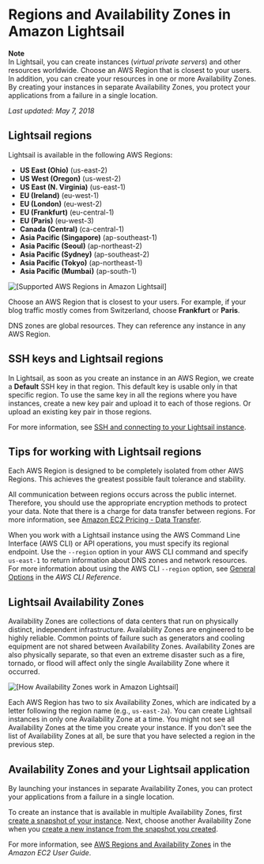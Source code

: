 # Regions and Availability Zones in Amazon Lightsail<a name="understanding-regions-and-availability-zones-in-amazon-lightsail"></a>

**Note**  
In Lightsail, you can create instances \(*virtual private servers*\) and other resources worldwide\. Choose an AWS Region that is closest to your users\. In addition, you can create your resources in one or more Availability Zones\. By creating your instances in separate Availability Zones, you protect your applications from a failure in a single location\.

 *Last updated: May 7, 2018* 

## Lightsail regions<a name="regions"></a>

Lightsail is available in the following AWS Regions:
+ **US East \(Ohio\)** \(us\-east\-2\)
+ **US West \(Oregon\)** \(us\-west\-2\)
+ **US East \(N\. Virginia\)** \(us\-east\-1\)
+ **EU \(Ireland\)** \(eu\-west\-1\)
+ **EU \(London\)** \(eu\-west\-2\)
+ **EU \(Frankfurt\)** \(eu\-central\-1\)
+ **EU \(Paris\)** \(eu\-west\-3\)
+ **Canada \(Central\)** \(ca\-central\-1\)
+ **Asia Pacific \(Singapore\)** \(ap\-southeast\-1\)
+ **Asia Pacific \(Seoul\)** \(ap\-northeast\-2\)
+ **Asia Pacific \(Sydney\)** \(ap\-southeast\-2\)
+ **Asia Pacific \(Tokyo\)** \(ap\-northeast\-1\)
+ **Asia Pacific \(Mumbai\)** \(ap\-south\-1\)

![\[Supported AWS Regions in Amazon Lightsail\]](https://d9yljz1nd5001.cloudfront.net/en_us/b380b072d417d05346bbc87239d4fd76/images/amazon-lightsail-regions_720.png)

Choose an AWS Region that is closest to your users\. For example, if your blog traffic mostly comes from Switzerland, choose **Frankfurt** or **Paris**\.

DNS zones are global resources\. They can reference any instance in any AWS Region\.

## SSH keys and Lightsail regions<a name="ssh-keys-and-regions"></a>

In Lightsail, as soon as you create an instance in an AWS Region, we create a **Default** SSH key in that region\. This default key is usable only in that specific region\. To use the same key in all the regions where you have instances, create a new key pair and upload it to each of those regions\. Or upload an existing key pair in those regions\. 

For more information, see [SSH and connecting to your Lightsail instance](understanding-ssh-in-amazon-lightsail.md)\.

## Tips for working with Lightsail regions<a name="tips-working-with-regions"></a>

Each AWS Region is designed to be completely isolated from other AWS Regions\. This achieves the greatest possible fault tolerance and stability\.

All communication between regions occurs across the public internet\. Therefore, you should use the appropriate encryption methods to protect your data\. Note that there is a charge for data transfer between regions\. For more information, see [Amazon EC2 Pricing \- Data Transfer](https://aws.amazon.com/ec2/pricing/on-demand/#Data_Transfer)\.

When you work with a Lightsail instance using the AWS Command Line Interface \(AWS CLI\) or API operations, you must specify its regional endpoint\. Use the `--region` option in your AWS CLI command and specify `us-east-1` to return information about DNS zones and network resources\. For more information about using the AWS CLI `--region` option, see [General Options](http://docs.aws.amazon.com/cli/latest/topic/config-vars.html#general-options) in the *AWS CLI Reference*\.

## Lightsail Availability Zones<a name="availability-zones"></a>

Availability Zones are collections of data centers that run on physically distinct, independent infrastructure\. Availability Zones are engineered to be highly reliable\. Common points of failure such as generators and cooling equipment are not shared between Availability Zones\. Availability Zones are also physically separate, so that even an extreme disaster such as a fire, tornado, or flood will affect only the single Availability Zone where it occurred\.

![\[How Availability Zones work in Amazon Lightsail\]](https://d9yljz1nd5001.cloudfront.net/en_us/b380b072d417d05346bbc87239d4fd76/images/amazon-lightsail-availability-zones-example.png)

Each AWS Region has two to six Availability Zones, which are indicated by a letter following the region name \(e\.g\., `us-east-2a`\)\. You can create Lightsail instances in only one Availability Zone at a time\. You might not see all Availability Zones at the time you create your instance\. If you don't see the list of Availability Zones at all, be sure that you have selected a region in the previous step\.

## Availability Zones and your Lightsail application<a name="why-regions-and-availability-zones"></a>

By launching your instances in separate Availability Zones, you can protect your applications from a failure in a single location\.

To create an instance that is available in multiple Availability Zones, first [create a snapshot of your instance](lightsail-how-to-create-a-snapshot-of-your-instance.md)\. Next, choose another Availability Zone when you [create a new instance from the snapshot you created](lightsail-how-to-create-instance-from-snapshot.md)\.

For more information, see [AWS Regions and Availability Zones](http://docs.aws.amazon.com/AWSEC2/latest/UserGuide/using-regions-availability-zones.html) in the *Amazon EC2 User Guide*\.
